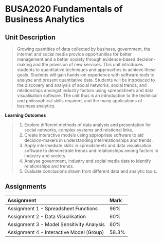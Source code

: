 # BUSA2020 Fundamentals of Business Analytics

## Unit Description

> Growing quantities of data collected by business, government, the internet and social media provide opportunities for better management and a better society through evidence-based decision-making and the provision of new services. This unit introduces students to quantitative techniques and approaches to achieve these goals. Students will gain hands-on experience with software tools to analyse and present quantitative data. Students will be introduced to the discovery and analysis of social networks, social trends, and relationships amongst industry factors using spreadsheets and data visualisation software. The unit thus is an introduction to the technical and philosophical skills required, and the many applications of business analytics.

**Learning Outcomes**
> 1. Explore different methods of data analysis and presentation for social networks, complex systems and relational links.
> 2. Create interactive models using appropriate software to aid decision-makers in understanding interrelationships and trends.
> 3. Apply intermediate skills in spreadsheets and data visualisation software to demonstrate trends and relationships among factors in industry and society.
> 4. Analyse government, industry and social media data to identify relationships and trends.
> 5. Evaluate conclusions drawn from different data and analytic tools.

## Assignments
|Assignment|Mark|
|:----|:----|
|Assignment 1 - Spreadsheet Functions|96%|
|Assignment 2 - Data Visualisation|60%|
|Assignment 3 - Model Sensitivity Analysis|60%|
|Assignment 4 - Interactive Model (Group)|58.3%|
